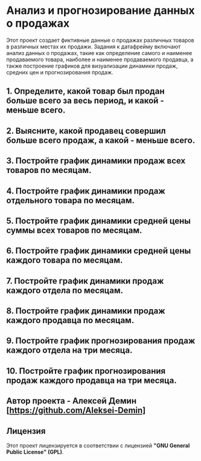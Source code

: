 # Анализ и прогнозирование данных о продажах

Этот проект создает фиктивные данные о продажах различных товаров в различных местах их продажи. Задания к датафрейму включают анализ данных о продажах, такие как определение самого и наименее продаваемого товара, наиболее и наименее продаваемого продавца, а также построение графиков для визуализации динамики продаж, средних цен и прогнозирования продаж.

## 1. Определите, какой товар был продан больше всего за весь период, и какой - меньше всего.

## 2. Выясните, какой продавец совершил больше всего продаж, а какой - меньше всего.

## 3. Постройте график динамики продаж всех товаров по месяцам.

## 4. Постройте график динамики продаж отдельного товара по месяцам.

## 5. Постройте график динамики средней цены суммы всех товаров по месяцам.

## 6. Постройте график динамики средней цены каждого товара по месяцам.

## 7. Постройте график динамики продаж каждого отдела по месяцам.

## 8. Постройте график динамики продаж каждого продавца по месяцам.

## 9. Постройте график прогнозирования продаж каждого отдела на три месяца.

## 10. Постройте график прогнозирования продаж каждого продавца на три месяца.

## Автор проекта - Алексей Демин [https://github.com/Aleksei-Demin]

## Лицензия
Этот проект лицензируется в соответствии с лицензией **"GNU General Public License" (GPL)**.